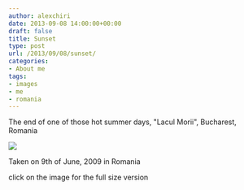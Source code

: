 ```yaml
---
author: alexchiri
date: 2013-09-08 14:00:00+00:00
draft: false
title: Sunset
type: post
url: /2013/09/08/sunset/
categories:
- About me
tags:
- images
- me
- romania
---
```


The end of one of those hot summer days, "Lacul Morii", Bucharest, Romania

[![](http://0f8f28fe275e3a043777-67ab80ec00c7299bd1255995bf933a71.r1.cf2.rackcdn.com/IMG_2767_thumbnail.jpg)
](http://0f8f28fe275e3a043777-67ab80ec00c7299bd1255995bf933a71.r1.cf2.rackcdn.com/IMG_2767.jpg) 

Taken on 9th of June, 2009 in Romania 

click on the image for the full size version
